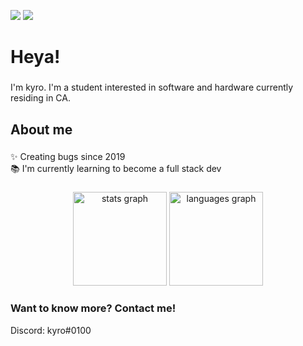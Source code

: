 <img src="https://img.shields.io/badge/code-nonfunctional-critical"> <img src="https://img.shields.io/badge/brain-nonfunctional-critical">

<h1 align="left">Heya!</h1>

###

<p align="left">I'm kyro. I'm a student interested in software and hardware currently residing in CA.</p>

###

<h2 align="left">About me</h2>

###

<p align="left">✨ Creating bugs since 2019<br>📚 I'm currently learning to become a full stack dev</p>

###

<div align="center">
  <img src="https://github-readme-stats.vercel.app/api?hide_title=false&hide_rank=false&show_icons=true&include_all_commits=true&count_private=true&disable_animations=false&theme=dracula&locale=en&hide_border=false&username=kyrofx" height="150" alt="stats graph"  />
  <img src="https://github-readme-stats.vercel.app/api/top-langs?locale=en&hide_title=false&layout=compact&card_width=320&langs_count=5&theme=dracula&hide_border=false&username=kyrofx" height="150" alt="languages graph"  />
</div>

###
<h3 align="left">Want to know more? Contact me!</h3>
<p>Discord: kyro#0100</p>

###
